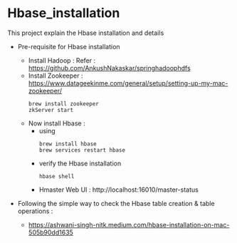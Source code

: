 # Hbase_installation
This project explain the Hbase installation and details
* Pre-requisite for Hbase installation 
  * Install Hadoop : Refer : https://github.com/AnkushNakaskar/springhadoophdfs
  * Install Zookeeper : https://www.datageekinme.com/general/setup/setting-up-my-mac-zookeeper/
      ```
      brew install zookeeper
      zkServer start
      ```
  * Now install Hbase :
    * using 
      ```
      brew install hbase
      brew services restart hbase
      ```
    * verify the Hbase installation
      ```
      hbase shell
      ```
    * Hmaster Web UI : http://localhost:16010/master-status  
      
* Following the simple way to check the Hbase table creation & table operations :
  * https://ashwani-singh-nitk.medium.com/hbase-installation-on-mac-505b90dd1635
